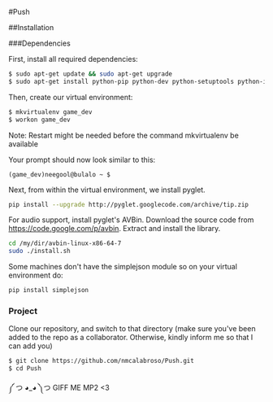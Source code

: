 #Push

##Installation

###Dependencies

First, install all required dependencies:
```bash
$ sudo apt-get update && sudo apt-get upgrade
$ sudo apt-get install python-pip python-dev python-setuptools python-imaging build-essential python-virtualenv virtualenvwrapper libpq-dev
```

Then, create our virtual environment:
```bash
$ mkvirtualenv game_dev
$ workon game_dev
```
Note: Restart might be needed before the command mkvirtualenv be available

Your prompt should now look similar to this:
```
(game_dev)neegool@bulalo ~ $
```

Next, from within the virtual environment, we install pyglet.
```bash
pip install --upgrade http://pyglet.googlecode.com/archive/tip.zip
```

For audio support, install pyglet's AVBin.
Download the source code from https://code.google.com/p/avbin.
Extract and install the library.
```bash
cd /my/dir/avbin-linux-x86-64-7
sudo ./install.sh
```

Some machines don't have the simplejson module so on your virtual environment do:

```bash
pip install simplejson
```

### Project

Clone our repository, and switch to that directory (make sure you've been added to the repo as a collaborator. Otherwise, kindly inform me so that I can add you)
```bash
$ git clone https://github.com/nmcalabroso/Push.git
$ cd Push
```
༼ つ ◕_◕ ༽つ GIFF ME MP2 <3